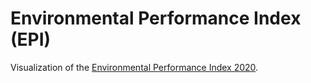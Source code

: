 # Environmental Performance Index (EPI)
Visualization of the [Environmental Performance Index 2020](https://epi.yale.edu/).
